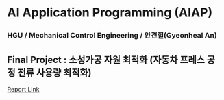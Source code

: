 # AI Application Programming (AIAP)

### HGU / Mechanical Control Engineering / 안견힐(Gyeonheal An)

## Final Project : 소성가공 자원 최적화 (자동차 프레스 공정 전류 사용량 최적화)

[Report Link](https://github.com/AnGyeonheal/AIAP/blob/main/AIAP_Final/Report_21900416_GyeonhealAn.pdf)


